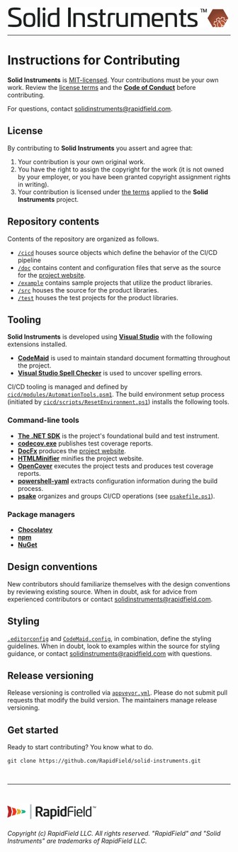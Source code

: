 <!--
Copyright (c) RapidField LLC. Licensed under the MIT License. See LICENSE.txt in the project root for license information.
-->

[![Solid Instruments logo](SolidInstruments.Logo.Color.Transparent.500w.png)](README.md)
- - -

# Instructions for Contributing

**Solid Instruments** is [MIT-licensed](https://en.wikipedia.org/wiki/MIT_License). Your contributions must be your own work. Review the [license terms](LICENSE.txt) and the [**Code of Conduct**](CODE_OF_CONDUCT.md) before contributing.

For questions, contact [solidinstruments@rapidfield.com](mailto:solidinstruments@rapidfield.com).

## License

By contributing to **Solid Instruments** you assert and agree that:

1. Your contribution is your own original work.
2. You have the right to assign the copyright for the work (it is not owned by your employer, or you have been granted copyright assignment rights in writing).
3. Your contribution is licensed under [the terms](LICENSE.txt)  applied to the **Solid Instruments** project.

## Repository contents

Contents of the repository are organized as follows.

* [`/cicd`](/cicd) houses source objects which define the behavior of the CI/CD pipeline
* [`/doc`](/doc) contains content and configuration files that serve as the source for the [project website](https://www.solidinstruments.com).
* [`/example`](/example) contains sample projects that utilize the product libraries.
* [`/src`](/src) houses the source for the product libraries.
* [`/test`](/test) houses the test projects for the product libraries.

## Tooling

**Solid Instruments** is developed using [**Visual Studio**](https://visualstudio.microsoft.com/downloads) with the following extensions installed.

- [**CodeMaid**](http://www.codemaid.net) is used to maintain standard document formatting throughout the project.
- [**Visual Studio Spell Checker**](https://ewsoftware.github.io/VSSpellChecker) is used to uncover spelling errors.

CI/CD tooling is managed and defined by [`cicd/modules/AutomationTools.psm1`](cicd/modules/AutomationTools.psm1). The build environment setup process (initiated by [`cicd/scripts/ResetEnvironment.ps1`](cicd/scripts/ResetEnvironment.ps1)) installs the following tools.

### Command-line tools

* [**The .NET SDK**](https://docs.microsoft.com/en-us/dotnet/core/sdk) is the project's foundational build and test instrument.
* [**codecov.exe**](https://github.com/codecov/codecov-exe) publishes test coverage reports.
* [**DocFx**](https://dotnet.github.io/docfx/tutorial/docfx_getting_started.html) produces the [project website](https://www.solidinstruments.com).
* [**HTMLMinifier**](https://www.npmjs.com/package/html-minifier) minifies the project website.
* [**OpenCover**](https://github.com/OpenCover/opencover) executes the project tests and produces test coverage reports.
* [**powershell-yaml**](https://github.com/cloudbase/powershell-yaml) extracts configuration information during the build process.
* [**psake**](https://github.com/psake/psake) organizes and groups CI/CD operations (see [`psakefile.ps1`](psakefile.ps1)).

### Package managers

* [**Chocolatey**](https://chocolatey.org/about)
* [**npm**](https://docs.npmjs.com/about-npm)
* [**NuGet**](https://www.nuget.org)

## Design conventions

New contributors should familiarize themselves with the design conventions by reviewing existing source. When in doubt, ask for advice from experienced contributors or contact [solidinstruments@rapidfield.com](mailto:solidinstruments@rapidfield.com).

## Styling

[`.editorconfig`](.editorconfig) and [`CodeMaid.config`](CodeMaid.config), in combination, define the styling guidelines. When in doubt, look to examples within the source for styling guidance, or contact [solidinstruments@rapidfield.com](mailto:solidinstruments@rapidfield.com) with questions.

## Release versioning

Release versioning is controlled via [`appveyor.yml`](appveyor.yml). Please do not submit pull requests that modify the build version. The maintainers manage release versioning.

## Get started

Ready to start contributing? You know what to do.

```shell
git clone https://github.com/RapidField/solid-instruments.git
```

<br />

- - -

<br />

[![RapidField logo](RapidField.Logo.Color.Black.Transparent.200w.png)](https://www.rapidfield.com)

###### Copyright (c) RapidField LLC. All rights reserved. "RapidField" and "Solid Instruments" are trademarks of RapidField LLC.